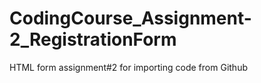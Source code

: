 # CodingCourse_Assignment-2_RegistrationForm
HTML form assignment#2 for importing code from Github 
